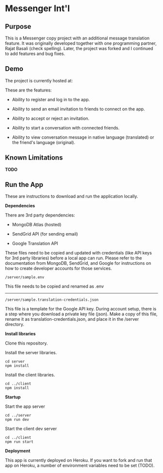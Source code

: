 # Messenger Int'l

## Purpose

This is a Messenger copy project with an additional message translation feature. It was originally developed together with one programming partner, Rajat Basali (check spelling). Later, the project was forked and I continued to add features and bug fixes.

## Demo

The project is currently hosted at:

These are the features:

* Ability to register and log in to the app.

* Ability to send an email invitation to friends to connect on the app.

* Ability to accept or reject an invitation.

* Ability to start a conversation with connected friends.

* Ability to view conversation message in native language (translated) or the friend's language (original).

## Known Limitations

**TODO**

## Run the App

These are instructions to download and run the application locally.

**Dependencies**

There are 3rd party dependencies:

* MongoDB Atlas (hosted)

* SendGrid API (for sending email)

* Google Translation API

These files need to be copied and updated with credentials (like API keys for 3rd party libraries) before a local app can run. Please refer to the documentation from MongoDB, SendGrid, and Google for instructions on how to create developer accounts for those services.


```
/server/sample.env
```

This file needs to be copied and renamed as .env

------

```
/server/sample.translation-credentials.json
```

This file is a template for the Google API key. During account setup, there is a step where you download a private key file (json). Make a copy of this file, rename it as translation-credentials.json, and place it in the /server directory.


**Install libraries**

Clone this repository.

Install the server libraries.

```
cd server
npm install
```

Install the client libraries.

```
cd ../client
npm install
```

**Startup**

Start the app server

```
cd ../server
npm run dev
```

Start the client dev server

```
cd ../client
npm run start
```

**Deployment**

This app is currently deployed on Heroku. If you want to fork and run that app on Heroku, a number of environment variables need to be set (TODO).
